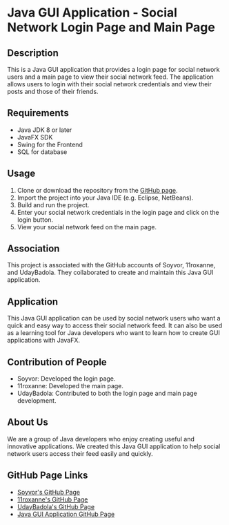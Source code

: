 Java GUI Application - Social Network Login Page and Main Page
==============================================================

Description
-----------

This is a Java GUI application that provides a login page for social network users and a main page to view their social network feed. The application allows users to login with their social network credentials and view their posts and those of their friends.

Requirements
------------

*   Java JDK 8 or later
*   JavaFX SDK
*   Swing for the Frontend
*   SQL for database 

Usage
-----

1.  Clone or download the repository from the [GitHub page](https://github.com/soyvor/social-network-login-page).
2.  Import the project into your Java IDE (e.g. Eclipse, NetBeans).
3.  Build and run the project.
4.  Enter your social network credentials in the login page and click on the login button.
5.  View your social network feed on the main page.

Association
-----------

This project is associated with the GitHub accounts of Soyvor, 11roxanne, and UdayBadola. They collaborated to create and maintain this Java GUI application.

Application
-----------

This Java GUI application can be used by social network users who want a quick and easy way to access their social network feed. It can also be used as a learning tool for Java developers who want to learn how to create GUI applications with JavaFX.

Contribution of People
----------------------

*   Soyvor: Developed the login page.
*   11roxanne: Developed the main page.
*   UdayBadola: Contributed to both the login page and main page development.

About Us
--------

We are a group of Java developers who enjoy creating useful and innovative applications. We created this Java GUI application to help social network users access their feed easily and quickly.

GitHub Page Links
-----------------

*   [Soyvor's GitHub Page](https://github.com/soyvor)
*   [11roxanne's GitHub Page](https://github.com/11roxanne)
*   [UdayBadola's GitHub Page](https://github.com/UdayBadola)
*   [Java GUI Application GitHub Page](https://github.com/soyvor/social-network-login-page)
